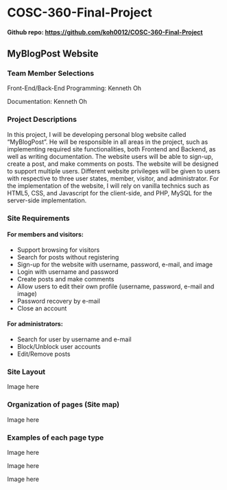 # COSC-360-Final-Project

#### Github repo: https://github.com/koh0012/COSC-360-Final-Project

## MyBlogPost Website

### Team Member Selections
<p>Front-End/Back-End Programming: Kenneth Oh</p>
<p>Documentation: Kenneth Oh</p>

### Project Descriptions
<p>In this project, I will be developing personal blog website called “MyBlogPost”. He will be responsible in all areas in the project, such as implementing required site functionalities, both Frontend and Backend, as well as writing documentation. The website users will be able to sign-up, create a post, and make comments on posts. The website will be designed to support multiple users. Different website privileges will be given to users with respective to three user states, member, visitor, and administrator. For the implementation of the website, I will rely on vanilla technics such as HTML5, CSS, and Javascript for the client-side, and PHP, MySQL for the server-side implementation.</p>

### Site Requirements

#### For members and visitors:
<ul>
  <li>Support browsing for visitors</li>
  <li>Search for posts without registering</li>
  <li>Sign-up for the website with username, password, e-mail, and image</li>
  <li>Login with username and password </li>
  <li>Create posts and make comments</li>
  <li>Allow users to edit their own profile (username, password, e-mail and image)</li>
  <li>Password recovery by e-mail</li>
  <li>Close an account</li>
</ul>

#### For administrators:
<ul>
  <li>Search for user by username and e-mail</li>
  <li>Block/Unblock user accounts</li>
  <li>Edit/Remove posts</li>
</ul>

### Site Layout
<p>Image here</p>

### Organization of pages (Site map)
<p>Image here</p>

### Examples of each page type
<p>Image here</p>
<p>Image here</p>
<p>Image here</p>
